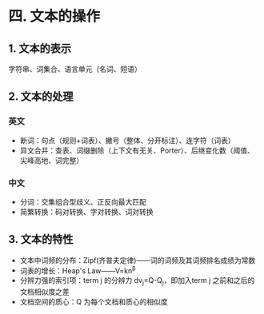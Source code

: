 # 四. 文本的操作

## 1. 文本的表示
字符串、词集合、语言单元（名词、短语）

## 2. 文本的处理

### 英文	
- 断词：句点（规则+词表）、撇号（整体、分开标注）、连字符（词表）
- 异文合并：查表、词缀删除（上下文有无关、Porter）、后继变化数（阈值、尖峰高地、词完整）

### 中文
- 分词：交集组合型歧义、正反向最大匹配
- 简繁转换：码对转换、字对转换、词对转换

## 3. 文本的特性
- 文本中词频的分布：Zipf(齐普夫定律)——词的词频及其词频排名成绩为常数
- 词表的增长：Heap's Law——V=kn<sup>&beta;</sup>
- 分辨力强的索引项：term j 的分辨力 dv<sub>j</sub>=Q-Q<sub>j</sub>，即加入term j 之前和之后的文档相似度之差
- 文档空间的质心：Q 为每个文档和质心的相似度
